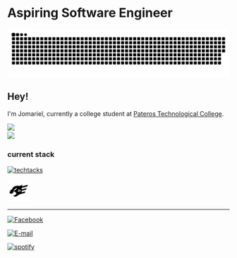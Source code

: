 # Aspiring Software Engineer

<picture>
  <source media="(prefers-color-scheme: dark)" srcset="https://raw.githubusercontent.com/jmrl23/jmrl23/snk/github-contribution-grid-snake-dark.svg">
  <img alt="github contribution grid snake animation" src="https://raw.githubusercontent.com/jmrl23/jmrl23/snk/github-contribution-grid-snake.svg">
</picture>

## Hey!

I'm Jomariel, currently a college student at [Pateros Technological College](https://www.facebook.com/ptc1993/).

<picture>
  <source srcset="https://github-readme-stats.vercel.app/api?username=jmrl23&count_private=false&theme=tokyonight&hide_border=true&rank_icon=github&hide=contribs,issues" media="(prefers-color-scheme: dark)" />
  <img src="https://github-readme-stats.vercel.app/api?username=jmrl23&count_private=false&hide_border=true&rank_icon=github&hide=contribs,issues" />
</picture>

<br />

<picture>
  <source srcset="https://streak-stats.demolab.com?user=jmrl23&theme=tokyonight&hide_border=true&mode=weekly&card_width=450&card_height=170&hide_current_streak=true" media="(prefers-color-scheme: dark)" />
  <img src="https://streak-stats.demolab.com?user=jmrl23&theme=meta-light&hide_border=true&mode=weekly&card_width=450&card_height=170&hide_current_streak=true" />
</picture>

### current stack

[![techtacks](https://skillicons.dev/icons?i=nodejs,typescript,react,tailwind,express,prisma,docker&theme=dark)](https://github.com/jmrl23)

<a href="https://fastify.dev/">
  <picture>
    <source srcset="https://raw.githubusercontent.com/fastify/graphics/master/fastify-1000px-square-01.svg" width="50" media="(prefers-color-scheme: dark)" />
    <img src="https://raw.githubusercontent.com/fastify/graphics/master/fastify-1000px-square-02.svg" width="50" />
  </picture>
</a>

---


[![Facebook](https://img.shields.io/badge/facebook-Jomariel-transparent?style=social&logo=facebook)](https://www.facebook.com/jomariel.gaitera.0x17)

[![E-mail](https://img.shields.io/badge/Email-gaiterajomariel@gmail.com-transparent?style=social&logo=gmail)](mailto:gaiterajomariel@gmail.com)

[![spotify](https://img.shields.io/endpoint?url=https%3A%2F%2Fspotibadge.vercel.app%2F28f460%2Fbadge-data)](https://open.spotify.com/user/57yzwxl6un17hs9bixnfkppkt)
